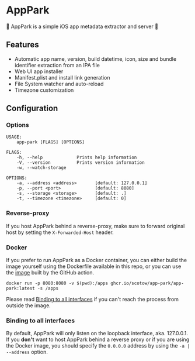 # AppPark

📱 AppPark is a simple iOS app metadata extractor and server 📱

## Features

- Automatic app name, version, build datetime, icon, size and bundle identifier extraction from an IPA file
- Web UI app installer
- Manifest.plist and install link generation
- File System watcher and auto-reload
- Timezone customization

## Configuration

### Options

```
USAGE:
    app-park [FLAGS] [OPTIONS]

FLAGS:
    -h, --help             Prints help information
    -V, --version          Prints version information
    -w, --watch-storage    

OPTIONS:
    -a, --address <address>       [default: 127.0.0.1]
    -p, --port <port>             [default: 8080]
    -s, --storage <storage>       [default: .]
    -t, --timezone <timezone>     [default: 0]
```

### Reverse-proxy

If you host AppPark behind a reverse-proxy, make sure to forward original host by setting the `X-Forwarded-Host` header.

### Docker

If you prefer to run AppPark as a Docker container, you can either build the image yourself using the Dockerfile available in this repo, or you can use the [image](https://github.com/scotow/app-park/pkgs/container/app-park%2Fapp-park) built by the GitHub action.

```
docker run -p 8080:8080 -v $(pwd):/apps ghcr.io/scotow/app-park/app-park:latest -s /apps
```

Please read [Binding to all interfaces](#binding-to-all-interfaces) if you can't reach the process from outside the image.

### Binding to all interfaces

By default, AppPark will only listen on the loopback interface, aka. 127.0.0.1. If you **don't** want to host AppPark behind a reverse proxy or if you are using the Docker image, you should specify the `0.0.0.0` address by using the `-a | --address` option.